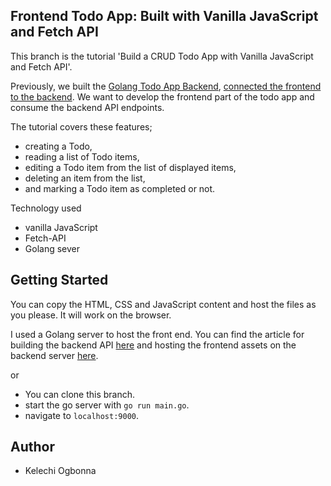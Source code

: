 ## Frontend Todo App: Built with Vanilla JavaScript and Fetch API

This branch is the tutorial 'Build a CRUD Todo App with Vanilla JavaScript and Fetch API'.


Previously, we built the [ Golang Todo App Backend](https://www.agirlcodes.dev/build-todo-app-backend-golang-tutorial), [connected the frontend to the backend](https://www.agirlcodes.dev/golang-setup-html-templates-and-static-assets). We want to develop the frontend part of the todo app and consume the backend API endpoints.

The tutorial covers these features;

- creating a Todo,
- reading a list of Todo items,
- editing a Todo item from the list of displayed items,
- deleting an item from the list,
- and marking a Todo item as completed or not.


Technology used
- vanilla JavaScript
- Fetch-API
- Golang sever

## Getting Started
You can copy the HTML, CSS and JavaScript content and host the files as you please. It will work on the browser.

I used a Golang server to host the front end. You can find the article for building the backend API [here](https://www.agirlcodes.dev/build-todo-app-backend-golang-tutorial) and hosting the frontend assets on the backend server [here](https://www.agirlcodes.dev/golang-setup-html-templates-and-static-assets).

or
 - You can clone this branch.
 - start the go server with `go run main.go`. 
 - navigate to `localhost:9000`.


## Author
- Kelechi Ogbonna
